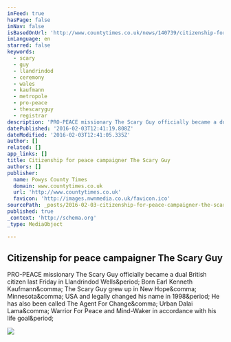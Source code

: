 ```yaml
---
inFeed: true
hasPage: false
inNav: false
isBasedOnUrl: 'http://www.countytimes.co.uk/news/140739/citizenship-for-peace-campaigner-the-scary-guy.aspx'
inLanguage: en
starred: false
keywords:
  - scary
  - guy
  - llandrindod
  - ceremony
  - wales
  - kaufmann
  - metropole
  - pro-peace
  - thescaryguy
  - registrar
description: 'PRO-PEACE missionary The Scary Guy officially became a dual British citizen last Friday in Llandrindod Wells. Born Earl Kenneth Kaufmann, The Scary Guy grew up in New Hope, Minnesota, USA and legally changed his name in 1998. He has also been called The Agent For Change, Urban Dalai Lama, Warrior For Peace and Mind-Waker in accordance with his life goal.'
datePublished: '2016-02-03T12:41:19.808Z'
dateModified: '2016-02-03T12:41:05.335Z'
author: []
related: []
app_links: []
title: Citizenship for peace campaigner The Scary Guy
authors: []
publisher:
  name: Powys County Times
  domain: www.countytimes.co.uk
  url: 'http://www.countytimes.co.uk'
  favicon: 'http://images.nwnmedia.co.uk/favicon.ico'
sourcePath: _posts/2016-02-03-citizenship-for-peace-campaigner-the-scary-guy.md
published: true
_context: 'http://schema.org'
_type: MediaObject

---
```

<article style=""><h1>Citizenship for peace campaigner The Scary Guy</h1><p>PRO-PEACE missionary The Scary Guy officially became a dual British citizen last Friday in Llandrindod Wells&amp;period; Born Earl Kenneth Kaufmann&amp;comma; The Scary Guy grew up in New Hope&amp;comma; Minnesota&amp;comma; USA and legally changed his name in 1998&amp;period; He has also been called The Agent For Change&amp;comma; Urban Dalai Lama&amp;comma; Warrior For Peace and Mind-Waker in accordance with his life goal&amp;period;</p><img src="http://images.nwnmedia.co.uk/assets/article_main/2014/11/thescaryguyINT.jpg" /></article>